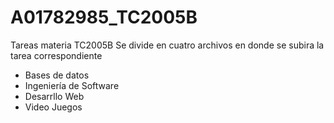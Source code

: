 # A01782985_TC2005B
Tareas materia TC2005B
Se divide en cuatro archivos en donde se subira la tarea correspondiente
- Bases de datos 
- Ingeniería de Software
- Desarrllo Web
- Video Juegos
